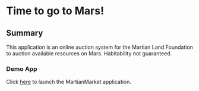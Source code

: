 # Time to go to Mars! 

## Summary

This application is an online auction system for the Martian Land Foundation to auction available resources on Mars. Habitability not guaranteed.

### Demo App

Click [here](https://github.com/mnewk555/MarsMarket/blob/cc98f966d7b241b70b46a1843542c353e3a90d7b/frontend/index.html) to launch the MartianMarket application.

